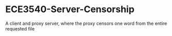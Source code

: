 # ECE3540-Server-Censorship
A client and proxy server, where the proxy censors one word from the entire requested file
